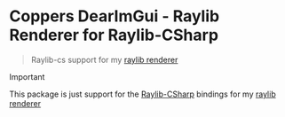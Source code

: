 # Coppers DearImGui - Raylib Renderer for Raylib-CSharp

> Raylib-cs support for my [raylib renderer](https://www.nuget.org/packages/CopperDevs.DearImGui.Renderer.Raylib)

> [!IMPORTANT]
> This package is just support for the [Raylib-CSharp](https://github.com/MrScautHD/Raylib-CSharp) bindings for my [raylib renderer](https://www.nuget.org/packages/CopperDevs.DearImGui.Renderer.Raylib)
